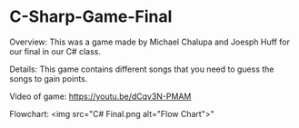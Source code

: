 # C-Sharp-Game-Final
Overview:
    This was a game made by Michael Chalupa and Joesph Huff for our final in our C# class.


Details:
    This game contains different songs that you need to guess the songs to gain points. 
    
Video of game: 
     https://youtu.be/dCqv3N-PMAM
     
Flowchart:
    <img src="C# Final.png alt="Flow Chart">"
